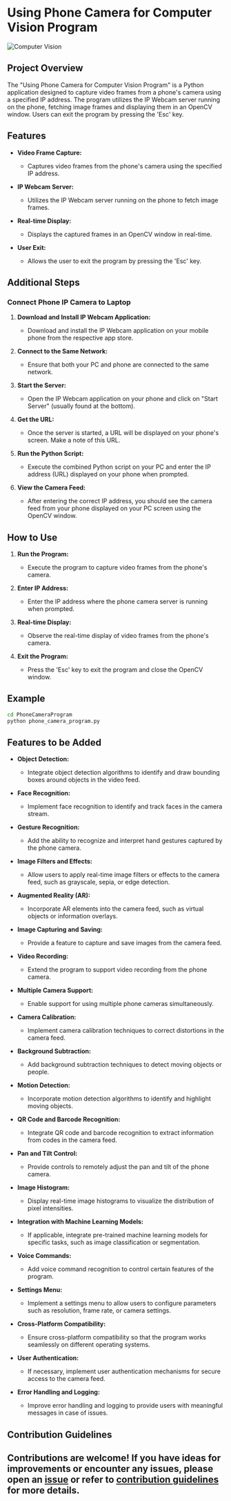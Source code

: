 # Using Phone Camera for Computer Vision Program

![Computer Vision](../../assets/images/readme_images/phone_camera.png)

## Project Overview

The "Using Phone Camera for Computer Vision Program" is a Python application designed to capture video frames from a phone's camera using a specified IP address. The program utilizes the IP Webcam server running on the phone, fetching image frames and displaying them in an OpenCV window. Users can exit the program by pressing the 'Esc' key.

## Features

- **Video Frame Capture:**

  - Captures video frames from the phone's camera using the specified IP address.

- **IP Webcam Server:**

  - Utilizes the IP Webcam server running on the phone to fetch image frames.

- **Real-time Display:**

  - Displays the captured frames in an OpenCV window in real-time.

- **User Exit:**
  - Allows the user to exit the program by pressing the 'Esc' key.

## Additional Steps

### Connect Phone IP Camera to Laptop

1. **Download and Install IP Webcam Application:**

   - Download and install the IP Webcam application on your mobile phone from the respective app store.

2. **Connect to the Same Network:**

   - Ensure that both your PC and phone are connected to the same network.

3. **Start the Server:**

   - Open the IP Webcam application on your phone and click on "Start Server" (usually found at the bottom).

4. **Get the URL:**

   - Once the server is started, a URL will be displayed on your phone's screen. Make a note of this URL.

5. **Run the Python Script:**

   - Execute the combined Python script on your PC and enter the IP address (URL) displayed on your phone when prompted.

6. **View the Camera Feed:**

   - After entering the correct IP address, you should see the camera feed from your phone displayed on your PC screen using the OpenCV window.

## How to Use

1. **Run the Program:**

   - Execute the program to capture video frames from the phone's camera.

2. **Enter IP Address:**

   - Enter the IP address where the phone camera server is running when prompted.

3. **Real-time Display:**

   - Observe the real-time display of video frames from the phone's camera.

4. **Exit the Program:**
   - Press the 'Esc' key to exit the program and close the OpenCV window.

## Example

```bash
cd PhoneCameraProgram
python phone_camera_program.py
```

## Features to be Added

- **Object Detection:**

  - Integrate object detection algorithms to identify and draw bounding boxes around objects in the video feed.

- **Face Recognition:**

  - Implement face recognition to identify and track faces in the camera stream.

- **Gesture Recognition:**

  - Add the ability to recognize and interpret hand gestures captured by the phone camera.

- **Image Filters and Effects:**

  - Allow users to apply real-time image filters or effects to the camera feed, such as grayscale, sepia, or edge detection.

- **Augmented Reality (AR):**

  - Incorporate AR elements into the camera feed, such as virtual objects or information overlays.

- **Image Capturing and Saving:**

  - Provide a feature to capture and save images from the camera feed.

- **Video Recording:**

  - Extend the program to support video recording from the phone camera.

- **Multiple Camera Support:**

  - Enable support for using multiple phone cameras simultaneously.

- **Camera Calibration:**

  - Implement camera calibration techniques to correct distortions in the camera feed.

- **Background Subtraction:**

  - Add background subtraction techniques to detect moving objects or people.

- **Motion Detection:**

  - Incorporate motion detection algorithms to identify and highlight moving objects.

- **QR Code and Barcode Recognition:**

  - Integrate QR code and barcode recognition to extract information from codes in the camera feed.

- **Pan and Tilt Control:**

  - Provide controls to remotely adjust the pan and tilt of the phone camera.

- **Image Histogram:**

  - Display real-time image histograms to visualize the distribution of pixel intensities.

- **Integration with Machine Learning Models:**

  - If applicable, integrate pre-trained machine learning models for specific tasks, such as image classification or segmentation.

- **Voice Commands:**

  - Add voice command recognition to control certain features of the program.

- **Settings Menu:**

  - Implement a settings menu to allow users to configure parameters such as resolution, frame rate, or camera settings.

- **Cross-Platform Compatibility:**

  - Ensure cross-platform compatibility so that the program works seamlessly on different operating systems.

- **User Authentication:**

  - If necessary, implement user authentication mechanisms for secure access to the camera feed.

- **Error Handling and Logging:**

  - Improve error handling and logging to provide users with meaningful messages in case of issues.

## Contribution Guidelines

## Contributions are welcome! If you have ideas for improvements or encounter any issues, please open an [issue](https://github.com/vrm-piyush/Python-Projects/issues/new/choose) or refer to [contribution guidelines](../../CONTRIBUTING.md) for more details.
